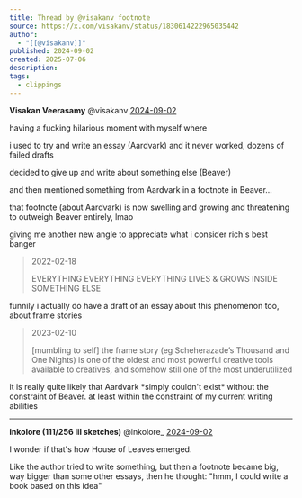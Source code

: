 ```yaml
---
title: Thread by @visakanv footnote
source: https://x.com/visakanv/status/1830614222965035442
author:
  - "[[@visakanv]]"
published: 2024-09-02
created: 2025-07-06
description: 
tags:
  - clippings
---
```

**Visakan Veerasamy** @visakanv [2024-09-02](https://x.com/visakanv/status/1830613724715225568)

having a fucking hilarious moment with myself where

i used to try and write an essay (Aardvark) and it never worked, dozens of failed drafts

decided to give up and write about something else (Beaver)

and then mentioned something from Aardvark in a footnote in Beaver...

that footnote (about Aardvark) is now swelling and growing and threatening to outweigh Beaver entirely, lmao

giving me another new angle to appreciate what i consider rich's best banger

> 2022-02-18
> 
> EVERYTHING EVERYTHING EVERYTHING LIVES & GROWS INSIDE SOMETHING ELSE

funnily i actually do have a draft of an essay about this phenomenon too, about frame stories

> 2023-02-10
> 
> \[mumbling to self\] the frame story (eg Scheherazade’s Thousand and One Nights) is one of the oldest and most powerful creative tools available to creatives, and somehow still one of the most underutilized

it is really quite likely that Aardvark \*simply couldn't exist\* without the constraint of Beaver. at least within the constraint of my current writing abilities

---

**inkolore (111/256 lil sketches)** @inkolore\_ [2024-09-02](https://x.com/inkolore_/status/1830677767329063105)

I wonder if that's how House of Leaves emerged.

Like the author tried to write something, but then a footnote became big, way bigger than some other essays, then he thought: "hmm, I could write a book based on this idea"